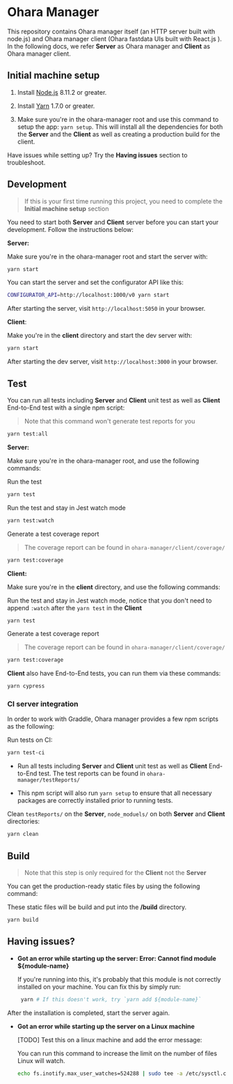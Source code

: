 # Ohara Manager

This repository contains Ohara manager itself (an HTTP server built with node.js) and Ohara manager client (Ohara fastdata UIs built with React.js ). In the following docs, we refer **Server** as Ohara manager and **Client** as Ohara manager client.

## Initial machine setup

1.  Install [Node.js](https://nodejs.org/en/) 8.11.2 or greater.

2.  Install [Yarn](https://yarnpkg.com/lang/en/) 1.7.0 or greater.

3.  Make sure you're in the ohara-manager root and use this command to setup the app: `yarn setup`. This will install all the dependencies for both the **Server** and the **Client** as well as creating a production build for the client.

Have issues while setting up? Try the **Having issues** section to troubleshoot.

## Development

> If this is your first time running this project, you need to complete the **Initial machine setup** section

You need to start both **Server** and **Client** server before you can start your development. Follow the instructions below:

**Server:**

Make sure you're in the ohara-manager root and start the server with:

```sh
yarn start
```

You can start the server and set the configurator API like this:

```sh
CONFIGURATOR_API=http://localhost:1000/v0 yarn start
```

After starting the server, visit `http://localhost:5050` in your browser.

**Client**:

Make you're in the **client** directory and start the dev server with:

```sh
yarn start
```

After starting the dev server, visit `http://localhost:3000` in your browser.

## Test

You can run all tests including **Server** and **Client** unit test as well as **Client** End-to-End test with a single npm script:

> Note that this command won't generate test reports for you

```sh
yarn test:all
```

**Server:**

Make sure you're in the ohara-manager root, and use the following commands:

Run the test

```sh
yarn test
```

Run the test and stay in Jest watch mode

```sh
yarn test:watch
```

Generate a test coverage report

> The coverage report can be found in `ohara-manager/client/coverage/`

```sh
yarn test:coverage
```

**Client:**

Make sure you're in the **client** directory, and use the following commands:

Run the test and stay in Jest watch mode, notice that you don't need to append `:watch` after the `yarn test` in the **Client**

```sh
yarn test
```

Generate a test coverage report

> The coverage report can be found in `ohara-manager/client/coverage/`

```sh
yarn test:coverage
```

**Client** also have End-to-End tests, you can run them via these commands:

```sh
yarn cypress
```

### **CI server integration**

In order to work with Graddle, Ohara manager provides a few npm scripts as the following:

Run tests on CI:

```sh
yarn test-ci
```

- Run all tests including **Server** and **Client** unit test as well as **Client** End-to-End test. The test reports can be found in `ohara-manager/testReports/`

- This npm script will also run `yarn setup` to ensure that all necessary packages are correctly installed prior to running tests.

Clean `testReports/` on the **Server**, `node_moduels/` on both **Server** and **Client** directories:

```sh
yarn clean
```

## Build

> Note that this step is only required for the **Client** not the **Server**

You can get the production-ready static files by using the following command:

These static files will be build and put into the **/build** directory.

```sh
yarn build
```

## Having issues?

- **Got an error while starting up the server: Error: Cannot find module ${module-name}**

  If you're running into this, it's probably that this module is not correctly installed on your machine. You can fix this by simply run:

  ```sh
   yarn # If this doesn't work, try `yarn add ${module-name}`
  ```

After the installation is completed, start the server again.

- **Got an error while starting up the server on a Linux machine**

  [TODO] Test this on a linux machine and add the error message:

  You can run this command to increase the limit on the number of files Linux will watch.

  ```sh
  echo fs.inotify.max_user_watches=524288 | sudo tee -a /etc/sysctl.conf && sudo sysctl -p.
  ```
